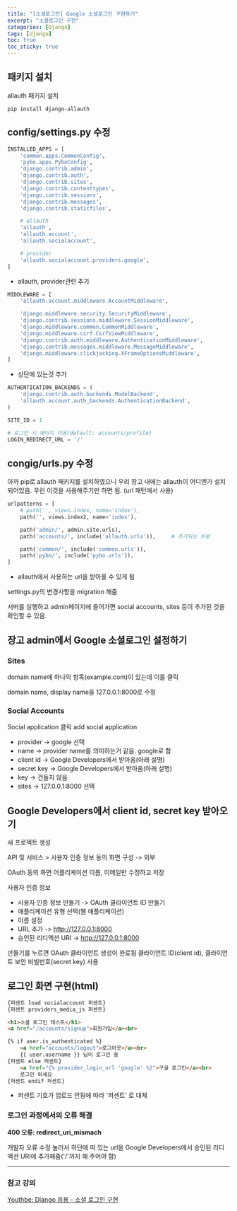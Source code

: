 ```yaml
---
title: "[소셜로그인] Google 소셜로그인 구현하기"
excerpt: "소셜로그인 구현"
categories: [Django]
tags: [django]
toc: true
toc_sticky: true
---
```


## 패키지 설치
allauth 패키지 설치
~~~text
pip install django-allauth
~~~

## config/settings.py 수정

~~~python
INSTALLED_APPS = [
    'common.apps.CommonConfig',
    'pybo.apps.PyboConfig',
    'django.contrib.admin',
    'django.contrib.auth',
    'django.contrib.sites',
    'django.contrib.contenttypes',
    'django.contrib.sessions',
    'django.contrib.messages',
    'django.contrib.staticfiles',

    # allauth
    'allauth',
    'allauth.account',
    'allauth.socialaccount',

    # provider
    'allauth.socialaccount.providers.google',
]
~~~
* allauth, provider관련 추가

~~~python
MIDDLEWARE = [
    'allauth.account.middleware.AccountMiddleware',

    'django.middleware.security.SecurityMiddleware',
    'django.contrib.sessions.middleware.SessionMiddleware',
    'django.middleware.common.CommonMiddleware',
    'django.middleware.csrf.CsrfViewMiddleware',
    'django.contrib.auth.middleware.AuthenticationMiddleware',
    'django.contrib.messages.middleware.MessageMiddleware',
    'django.middleware.clickjacking.XFrameOptionsMiddleware',
]
~~~
* 상단에 있는것 추가

~~~python
AUTHENTICATION_BACKENDS = (
    'django.contrib.auth.backends.ModelBackend',
    'allauth.account.auth_backends.AuthenticationBackend',
)

SITE_ID = 1

# 로그인 시 페이지 이동(default: accounts/profile)
LOGIN_REDIRECT_URL = '/'
~~~


## congig/urls.py 수정
아까 pip로 allauth 패키지를 설치하였으니 우리 장고 내에는 allauth이 어디엔가 설치되어있음. 우린 이것을 사용해주기만 하면 됨. (url 패턴에서 사용)

~~~python
urlpatterns = [
    # path('', views.index, name='index'),
    path('', views.index2, name='index'),

    path('admin/', admin.site.urls),
    path('accounts/', include('allauth.urls')),     # 추가되는 부분

    path('common/', include('common.urls')),
    path('pybo/', include('pybo.urls')),
]
~~~
* allauth에서 사용하는 url을 받아올 수 있게 됨


settings.py의 변경사항을 migration 해줌

서버를 실행하고 admin페이지에 들어가면 social accounts, sites 등이 추가된 것을 확인할 수 있음.


## 장고 admin에서 Google 소셜로그인 설정하기
### Sites

domain name에 하나의 항목(example.com)이 있는데 이를 클릭

domain name, display name을 127.0.0.1:8000로 수정

### Social Accounts
Social application 클릭
add social application

* provider -> google 선택
* name -> provider name를 의미하는거 같음. google로 함
* client id -> Google Developers에서 받아옴(아래 설명)
* secret key -> Google Developers에서 받아옴(아래 설명)
* key -> 건들지 않음
* sites -> 127.0.0.1:8000 선택


## Google Developers에서 client id, secret key 받아오기 
새 프로젝트 생성

API 및 서비스 > 사용자 인증 정보
동의 화면 구성 -> 외부

OAuth 동의 화면
어플리케이션 이름, 이메일만 수정하고 저장

사용자 인증 정보
* 사용자 인증 정보 만들기 -> OAuth 클라이언트 ID 만들기
* 애플리케이션 유형 선택(웹 애플리케이션)
* 이름 설정
* URL 추가 -> http://127.0.0.1:8000
* 승인된 리디액션 URI -> http://127.0.0.1:8000

만들기를 누르면 OAuth 클라이언트 생성이 완료됨
클라이언트 ID(client id), 클라이언트 보안 비빌번호(secret key) 사용


## 로그인 화면 구현(html)
~~~html
{퍼센트 load socialaccount 퍼센트}
{퍼센트 providers_media_js 퍼센트}

<h1>소셜 로그인 테스트</h1>
<a href="/accounts/signup">회원가입</a><br>

{% if user.is_authenticated %}
    <a href="accounts/logout">로그아웃</a><br>
    {{ user.username }} 님이 로그인 중
{퍼센트 else 퍼센트}
    <a href="{% provider_login_url 'google' %}">구글 로그인</a><br>
    로그인 하세요
{퍼센트 endif 퍼센트}
~~~
* 퍼센트 기호가 업로드 안됨에 따라 '퍼센트' 로 대체


### 로그인 과정에서의 오류 해결
**400 오류: redirect_uri_mismach**

개발자 오류 수정 눌러서 하단에 떠 있는 url을 Google Developers에서 승인된 리디액션 URI에 추가해줌('/'까지 해 주어야 함)


*** 
### 참고 강의
[Youthbe: Django 응용 - 소셜 로그인 구현](https://www.youtube.com/watch?v=2oTtswFyE0g)
